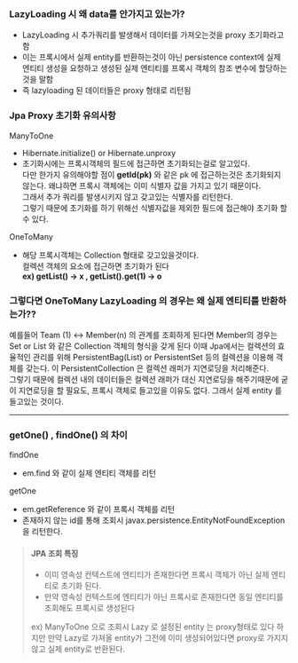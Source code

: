 ### **LazyLoading 시 왜 data를 안가지고 있는가?**

- LazyLoading 시 추가쿼리를 발생해서 데이터를 가져오는것을 proxy 초기화라고함
- 이는 프록시에서 실제 entity를 반환하는것이 아닌 persistence context에 실제 엔티티 생성을 요청하고 생성된 실제 엔티티를 프록시 객체의 참조 변수에 할당하는것을 말함
- 즉 lazyloading 된 데이터들은 proxy 형태로 리턴됨

### Jpa Proxy 초기화 유의사항

ManyToOne

- Hibernate.initialize() or Hibernate.unproxy
- 초기화시에는 프록시객체의 필드에 접근하면 초기화되는걸로 알고있다.  
  다만 한가지 유의해야할 점이 **getId(pk)** 와 같은 pk 에 접근하는것은 초기화되지 않는다. 왜냐하면 프록시 객체에는 이미 식별자 값을 가지고 있기 때문이다.  
  그래서 추가 쿼리를 발생시키지 않고 갖고있는 식별자를 리턴한다.  
  그렇기 때문에 초기화를 하기 위해선 식별자값을 제외한 필드에 접근해야 초기화 할 수 있다.

OneToMany

- 해당 프록시객체는 Collection 형태로 갖고있을것이다.  
  컬렉션 객체의 요소에 접근하면 초기화가 된다  
  **ex) getList() -> x , getList().get(1) -> o**

### **그렇다면 OneToMany LazyLoading 의 경우는 왜 실제 엔티티를 반환하는가??**

예를들어 Team (1) <-> Member(n) 의 관계를 조회하게 된다면
Member의 경우는 Set or List 와 같은 Collection 객체의 형식을 갖게 된다
이때 Jpa에서는 컬렉션의 효율적인 관리를 위해 PersistentBag(List) or PersistentSet 등의 컬렉션을 이용해
객체를 갖는다. 이 PersistentCollection 은 컬렉션 래퍼가 지연로딩을 처리해준다.  
그렇기 때문에 컬렉션 내의 데이터들은 컬렉션 래퍼가 대신 지연로딩을 해주기때문에 굳이 지연로딩을 할 필요도,
프록시 객체로 들고있을 이유도 없다. 그래서 실제 entity 를 들고있는 것이다.

<hr>

### **getOne() , findOne() 의 차이**

findOne

- em.find 와 같이 실제 엔티티 객체를 리턴

getOne

- em.getReference 와 같이 프록시 객체를 리턴
- 존재하지 않는 id를 통해 조회시 javax.persistence.EntityNotFoundException 을 리턴한다.

> #### **JPA 조회 특징**
>
> - 이미 영속성 컨텍스트에 엔티티가 존재한다면 프록시 객체가 아닌 실제 엔티티로 초기화 된다.
> - 만약 영속성 컨텍스트에 엔티티가 아닌 프록시로 존재한다면 동일 엔티티를 조회해도 프록시로 생성된다
>
> ex) ManyToOne 으로 조회시 Lazy 로 설정된 entity 는 proxy형태로 있다
> 하지만 만약 Lazy로 가져올 entity가 그전에 이미 생성되어있다면 proxy로 가지지 않고 실제 entity로 반환된다.
